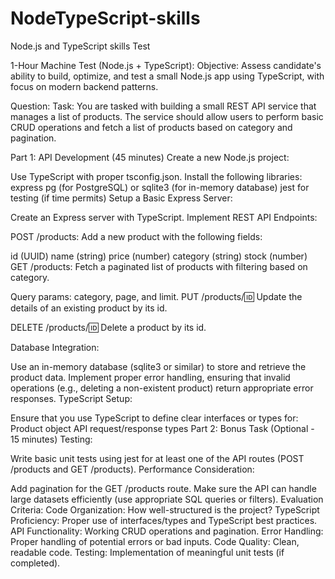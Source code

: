 # NodeTypeScript-skills
Node.js and TypeScript skills  Test


1-Hour Machine Test (Node.js + TypeScript):
Objective: Assess candidate's ability to build, optimize, and test a small Node.js app using TypeScript, with focus on modern backend patterns.

Question:
Task: You are tasked with building a small REST API service that manages a list of products. The service should allow users to perform basic CRUD operations and fetch a list of products based on category and pagination.

Part 1: API Development (45 minutes)
Create a new Node.js project:

Use TypeScript with proper tsconfig.json.
Install the following libraries:
express
pg (for PostgreSQL) or sqlite3 (for in-memory database)
jest for testing (if time permits)
Setup a Basic Express Server:

Create an Express server with TypeScript.
Implement REST API Endpoints:

POST /products: Add a new product with the following fields:

id (UUID)
name (string)
price (number)
category (string)
stock (number)
GET /products: Fetch a paginated list of products with filtering based on category.

Query params: category, page, and limit.
PUT /products/:id: Update the details of an existing product by its id.

DELETE /products/:id: Delete a product by its id.

Database Integration:

Use an in-memory database (sqlite3 or similar) to store and retrieve the product data.
Implement proper error handling, ensuring that invalid operations (e.g., deleting a non-existent product) return appropriate error responses.
TypeScript Setup:

Ensure that you use TypeScript to define clear interfaces or types for:
Product object
API request/response types
Part 2: Bonus Task (Optional - 15 minutes)
Testing:

Write basic unit tests using jest for at least one of the API routes (POST /products and GET /products).
Performance Consideration:

Add pagination for the GET /products route. Make sure the API can handle large datasets efficiently (use appropriate SQL queries or filters).
Evaluation Criteria:
Code Organization: How well-structured is the project?
TypeScript Proficiency: Proper use of interfaces/types and TypeScript best practices.
API Functionality: Working CRUD operations and pagination.
Error Handling: Proper handling of potential errors or bad inputs.
Code Quality: Clean, readable code.
Testing: Implementation of meaningful unit tests (if completed).
